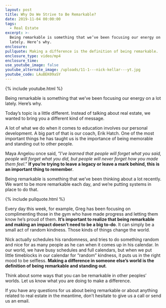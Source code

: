 ```yaml
---
layout: post
title: Why Do We Strive to Be Remarkable?
date: 2019-11-04 00:00:00
tags:
  - Real Estate
excerpt: >-
  Being remarkable is something that we’ve been focusing our energy on a lot
  lately. Here’s why.
enclosure:
pullquote: Making a difference is the definition of being remarkable.
enclosure_type: video/mp4
enclosure_time:
use_youtube_image: false
youtube_alternate_image: /uploads/11-1---nick-kellar---yt.jpg
youtube_code: LAuBEK09aSY
---
```


{% include youtube.html %}

Being remarkable is something that we’ve been focusing our energy on a lot lately. Here’s why.

Today’s topic is a little different. Instead of talking about real estate, we wanted to bring you a different kind of message.

A lot of what we do when it comes to education involves our personal development. A big part of that is our coach, Erik Hatch. One of the most important things he has taught us is the importance of being memorable and standing out to other people.

Maya Angelou once said, “*I've learned that people will forget what you said, people will forget what you did, but people will never forget how you made them feel*.” **If you’re trying to leave a legacy or leave a mark behind, this is an important thing to remember**.

Being remarkable is something that we’ve been thinking about a lot recently. We want to be more remarkable each day, and we’re putting systems in place to do that.

{% include pullquote.html %}

Every day this week, for example, Greg has been focusing on complimenting those in the gym who have made progress and letting them know he’s proud of them. **It’s important to realize that being remarkable and making an impact doesn’t need to be a big to-do**. It can simply be a small act of random kindness. Those kinds of things change the world.

Nick actually schedules his randomness, and tries to do something random and nice for as many people as he can when it comes up in his calendar. In our world, we have busy schedules and full calendars, but when we put little timeblocks in our calendar for “random” kindness, it puts us in the right mood to be selfless. **Making a difference in someone else’s world is the definition of being remarkable and standing out**.

Think about some ways that you can be remarkable in other peoples’ worlds. Let us know what you are doing to make a difference.

If you have any questions for us about being remarkable or about anything related to real estate in the meantime, don’t hesitate to give us a call or send us an email.